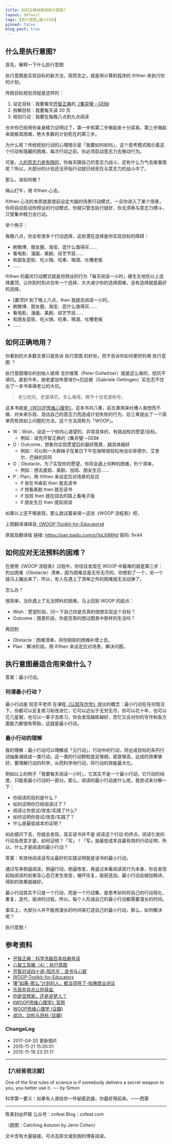```yaml
---
title: 如何正确地使用执行意图?
layout: default
tags: [执行意图,最小行动]
pinned: false
blog_post: true
---
```


## 什么是执行意图?

首先，解释一下什么执行意图

执行意图是实现目标的新方法，简而言之，就是用计算机程序的 if/then 来执行你的计划。

传统目标规划流程是这样的：

1. 设定目标：我要看完[开智正典](https://www.douban.com/doulist/41691053/)的[《集异璧－GEB》](https://book.douban.com/subject/1291204/)
2. 拆解目标：我要每天读 30 页
3. 规划行动：我要在每晚八点到九点阅读

也许你已经用你亲身精力证明过了，第一步和第二步做起来十分容易，第三步做起来就极其困难，绝大多数的计划死在的第三步。

为什么呢？传统规划行动的心理暗示是「我要如何如何」，这个思考模式暗示着这个行动有隐藏的困难，每次行动之前，你必须启动意志力去推动行为。

可是，[人的意志力是有限的](http://book.douban.com/subject/22994632/)，你每天跟自己的意志力战斗，还有什么力气去做事情呢？所以，大部分的计划还没开始行动就已经死在与意志力的战斗中了。

那么，该如何做？

隔山打牛，用 if/then 心法。

if/then 心法的本质就是提前设定大脑的场景行动模式，一旦你进入了某个场景，你将自动启动你预设的行动模式，你就只管去执行就好，你无须再与意志力搏斗，只管集中精力去行动。

举个例子：

每晚八点，你会有很多个行动选择，这些潜在选择是你实现目标的障碍：

- 刷微博、朋友圈、淘宝、逛什么值得买……
- 看电影、漫画、美剧、综艺节目……
- 和朋友逛街、吃火锅、吃串、喝酒、吐槽老板
- ……

if/then 的最优行动模式就是将预设的行为「每天阅读一小时」硬生生地在以上选择置顶，让你到时到点仅有一个选择，大大减少你的选择困难，没有选择就是最好的选择。

- [置顶]if 到了晚上八点，then 我就去阅读一小时。
- 刷微博、朋友圈、淘宝、逛什么值得买……
- 看电影、漫画、美剧、综艺节目……
- 和朋友逛街、吃火锅、吃串、喝酒、吐槽老板
- ……

## 如何正确地用？

你看到的大多数文章只是告诉 执行意图 的好处，而不告诉你如何更好的用 执行意图 ？

执行意图理论的创始人彼得·戈尔维策（Peter Gollwitzer）就是这么做的，挖坑不填坑。直到今年，她老婆加布里埃尔•厄廷根（Gabriele Oettingen）实在忍不住出了一本书来填老公的大坑。

>老公挖坑，老婆填坑，多么难得。赐予十佳老婆称号。

这本书就是[《WOOP思维心理学》](https://book.douban.com/subject/26616951/)，这本书共八章，前五章用来吐槽人类想而不做、对未来乐观、高估自己的意志力而造成计划失败的行为，后三章提出了一个简单而有效如上问题的方法，这个方法简称为「WOOP」。

-  W：Wish，设定一个你内心渴望的、非常具体的、有挑战性的愿望/目标。
	+ 例如：读完开智正典的《集异璧－GEB》
-  O：Outcome，想象你实现愿望后的最好图景，越具体越好
	+ 例如：可以和一大群妹子在某日下午在咖啡馆轻松地谈论哥德尔、艾舍尔、巴赫的异同
- O：Obstacle，为了实现你的愿望，你将会遇上何种的困难，列个清单。
	+ 例如：想去度假、美剧、加班、朋友生日……
-  P：Plan，用 if/then 来设定应对场景的反应
	+ if 坐在书桌前 then 就去读书
	+ if 想看美剧 then 就去读书
	+ if 加班 then 就在回去的路上看电子版
	+ if 朋友生日 then 提前阅读

如果以上还不够直观，那么就试着来填一这张《WOOP 流程表》吧，




上图翻译演绎自[《WOOP-Toolkit-for-Educators》](https://cdn.characterlab.org/assets/WOOP/Toolkit/for/Educators/3398204c4454790514a0eefa234b896f9307a61872e6395f06067a7cfa8523ea.pdf)

原版及翻译版 链接: https://pan.baidu.com/s/1pLI0MHd 密码: 9x44


## 如何应对无法预料的困难？

在使用《WOOP 流程表》过程中，你往往发现在 WOOP 中最难的就是第三步：列出困难（Obstacle）清单，因为困难总是无穷无尽的，你想到了一个，另一个就马上蹦出来了，所以，有人在遇上了清单之外的困难就无法动弹了。

怎么办？

很简单，当你遇上了无法预料的困难，马上回到 WOOP 的起点：

- Wish：愿望阶段，问一下自己你是否真的很想实现这个目标？
- Outcome：图景阶段，你是否真的想过图景中那样的生活吗？

再回到

- Obstacle：困难清单，将你刚刚的困难补增上去。
- Plan：解决阶段，用 if/then 来设定应对场景，解决问题。

## 执行意图最适合用来做什么？

答案：最小行动。

### 何谓最小行动？

最小行动是 阳志平老师 在课程[《认知写作学》](http://www.eopenmind.com/iomooc/writer.html)提出的概念：最小行动在任何情况下，你都可以反复练习和改进它，它可以近似于无穷无尽，你可以花十年，也可以花几星期，也可以一辈子去练习，你会发现越练越好，而它又会对你的写作和各方面能力都很有帮助，这就是最小行动。

### 最小行动的理解

我的理解：最小行动可以理解成「元行动」，行动中的行动，将达成目标的系列行动抽象凝结成一类行动，这一类的行动颗粒度足够细，密度够高，达成的效果够好。要理解行动的科学，从而科学地行动，将行动的效能最大化。

例如以上的例子「我要每天阅读一小时」，它其实不是一个最小行动，它行动的纯度，只能是最小行动的一部分。那么，阅读的最小行动是什么呢，我尝试来分解一下：

- 你阅读的目的是什么？
- 如何证明你已经阅读过了？
- 阅读让你尝试/改变/实践了什么?
- 如何证明你尝试/改变/实践了？
- 什么是最低成本的证明？

如此细问下去，你就会发现，其实读书并不是 阅读这个行动 的终点，阅读引发的行动及改变才是，如何证明？「写」！「写」是最低成本且最有效的行动证明，所以，什么才是阅读的最小行动？

答案：有效地阅读且写出最好的实践证明就是读书的最小行动。

通过写来倒逼阅读，倒逼行动，倒逼改变，再返过来看阅读其行为本身，你会发现起始阅读的初衷及心态已发生改变，循环往复，层层迭加，最小行动会越加精进，得到的效果就越好。

最小行动其实不只是一个行动，而是一个行动集，是思考如何将自己的行动简化、重复、迭代、层进的过程，所以，每个人形成自己的最小行动都需要漫长的时间。

事实上，大部分人并不能用漫长的时间来打造自己的最小行动，那么，如何解决呢？

执行意图！



## 参考资料

- [开智正典：科学洗脑百本经典导读](https://www.douban.com/doulist/41691053/)
- [心智工具箱（4）：执行意图 ](http://www.yangzhiping.com/psy/implementation/intentions.html)
- [开智对谈四十讲-阳志平：读书与心智](http://t.cn/Rymr95g)
- [WOOP-Toolkit-for-Educators](https://cdn.characterlab.org/assets/WOOP/Toolkit/for/Educators/3398204c4454790514a0eefa234b896f9307a61872e6395f06067a7cfa8523ea.pdf)
- [懂“如果-那么”计划的人，都当领导了-哈佛商业评论](http://www.hbrchina.org/2015-10-27/3527.html)
- [乐观并非总让你获益 ](http://mp.weixin.qq.com/s?__biz=MzA3Mjk0MTcyNg==&mid=400304213&idx=1&sn=c489fa4088f6d0fce4e52883b3dc231b&3rd=MzA3MDU4NTYzMw==&scene=6#rd)
- [你是空想家，还是追梦人？](http://songshuhui.net/archives/92324)
- [《WOOP思维心理学》官网](http://www.woopmylife.org/)
- [WOOP思维心理学 (豆瓣)](https://book.douban.com/subject/26616951/)
- [成功，动机与目标 (豆瓣)](http://book.douban.com/subject/22994632/)


### ChangeLog
 
- 2017-04-20 更新图片
- 2015-11-21 15:05:01
- 2015-11-19 23:31:17



----

### **【六经皆我注脚】**

One of the first rules of science is if somebody delivers a secret weapon to you, you better use it. --- by Simon

科学第一要义：如果有人递给你一件秘密武器，你最好用起来。——西蒙

----

陈素封@开智
公众号：cnfeat
Blog：cnfeat.com

（题图：Catching Autumn by Jerm Cohen）

文中含有大量链接，可点击原文或到我的博客阅读。
